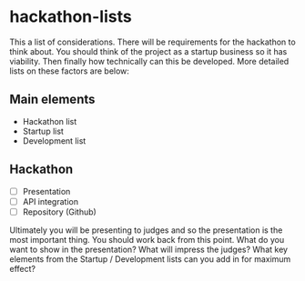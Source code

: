 # hackathon-lists

This a list of considerations. There will be requirements for the hackathon to think about. You should think of the project as a startup business so it has viability. Then finally how technically can this be developed. More detailed lists on these factors are below:

## Main elements
* Hackathon list
* Startup list
* Development list

## Hackathon

- [ ] Presentation
- [ ] API integration
- [ ] Repository (Github)

Ultimately you will be presenting to judges and so the presentation is the most important thing. You should work back from this point. What do you want to show in the presentation? What will impress the judges? What key elements from the Startup / Development lists can you add in for maximum effect?

